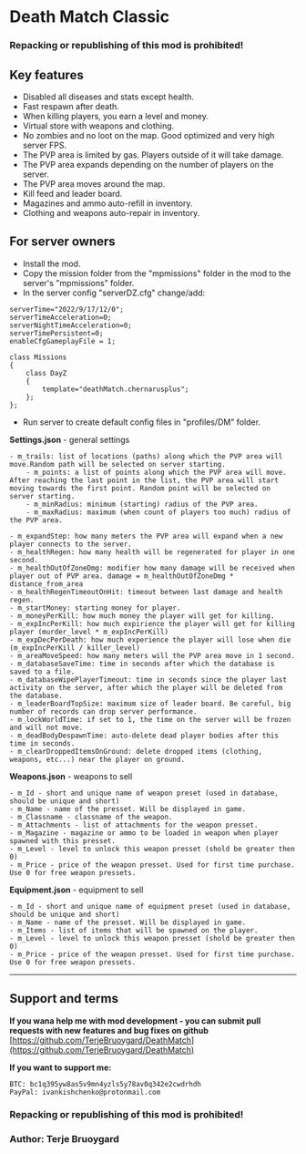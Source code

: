 # Death Match Classic
### Repacking or republishing of this mod is prohibited!

## Key features
* Disabled all diseases and stats except health.
* Fast respawn after death.
* When killing players, you earn a level and money.
* Virtual store with weapons and clothing.
* No zombies and no loot on the map. Good optimized and very high server FPS.
* The PVP area is limited by gas. Players outside of it will take damage.
* The PVP area expands depending on the number of players on the server.
* The PVP area moves around the map.
* Kill feed and leader board.
* Magazines and ammo auto-refill in inventory.
* Clothing and weapons auto-repair in inventory.

## For server owners
* Install the mod. 
* Copy the mission folder from the "mpmissions" folder in the mod to the server's "mpmissions" folder.
* In the server config "serverDZ.cfg" change/add:
```
serverTime="2022/9/17/12/0";
serverTimeAcceleration=0;
serverNightTimeAcceleration=0;
serverTimePersistent=0;
enableCfgGameplayFile = 1;

class Missions
{
    class DayZ
    {
        template="deathMatch.chernarusplus";
    };
};
```
* Run server to create default config files in "profiles/DM" folder.

**Settings.json** - general settings
```
- m_trails: list of locations (paths) along which the PVP area will move.Random path will be selected on server starting.
    - m_points: a list of points along which the PVP area will move. After reaching the last point in the list, the PVP area will start moving towards the first point. Random point will be selected on server starting.
    - m_minRadius: minimum (starting) radius of the PVP area.
    - m_maxRadius: maximum (when count of players too much) radius of the PVP area.

- m_expandStep: how many meters the PVP area will expand when a new player connects to the server.
- m_healthRegen: how many health will be regenerated for player in one second.
- m_healthOutOfZoneDmg: modifier how many damage will be received when player out of PVP area. damage = m_healthOutOfZoneDmg * distance_from_area
- m_healthRegenTimeoutOnHit: timeout between last damage and health regen.
- m_startMoney: starting money for player.
- m_moneyPerKill: how much money the player will get for killing.
- m_expIncPerKill: how much expirience the player will get for killing player (murder_level * m_expIncPerKill)
- m_expDecPerDeath: how much experience the player will lose when die (m_expIncPerKill / killer_level)
- m_areaMoveSpeed: how many meters will the PVP area move in 1 second.
- m_databaseSaveTime: time in seconds after which the database is saved to a file.
- m_databaseWipePlayerTimeout: time in seconds since the player last activity on the server, after which the player will be deleted from the database.
- m_leaderBoardTopSize: maximum size of leader board. Be careful, big number of records can drop server performance.
- m_lockWorldTime: if set to 1, the time on the server will be frozen and will not move.
- m_deadBodyDespawnTime: auto-delete dead player bodies after this time in seconds.
- m_clearDroppedItemsOnGround: delete dropped items (clothing, weapons, etc...) near the player on ground.
```

**Weapons.json** - weapons to sell
```
- m_Id - short and unique name of weapon preset (used in database, should be unique and short)
- m_Name - name of the presset. Will be displayed in game.
- m_Classname - classname of the weapon.
- m_Attachments - list of attachments for the weapon presset.
- m_Magazine - magazine or ammo to be loaded in weapon when player spawned with this presset.
- m_Level - level to unlock this weapon presset (shold be greater then 0)
- m_Price - price of the weapon presset. Used for first time purchase. Use 0 for free weapon pressets.
```

**Equipment.json** - equipment to sell
```
- m_Id - short and unique name of equipment preset (used in database, should be unique and short)
- m_Name - name of the presset. Will be displayed in game.
- m_Items - list of items that will be spawned on the player.
- m_Level - level to unlock this weapon presset (shold be greater then 0)
- m_Price - price of the weapon presset. Used for first time purchase. Use 0 for free weapon pressets.
```

_________________

## Support and terms
**If you wana help me with mod development - you can submit pull requests with new features and bug fixes on github**
[https://github.com/TerjeBruoygard/DeathMatch](https://github.com/TerjeBruoygard/DeathMatch)

**If you want to support me:**
```
BTC: bc1q395yw8as5v9mn4yzls5y78av0q342e2cwdrhdh
PayPal: ivankishchenko@protonmail.com
```

### Repacking or republishing of this mod is prohibited!

### Author: Terje Bruoygard
